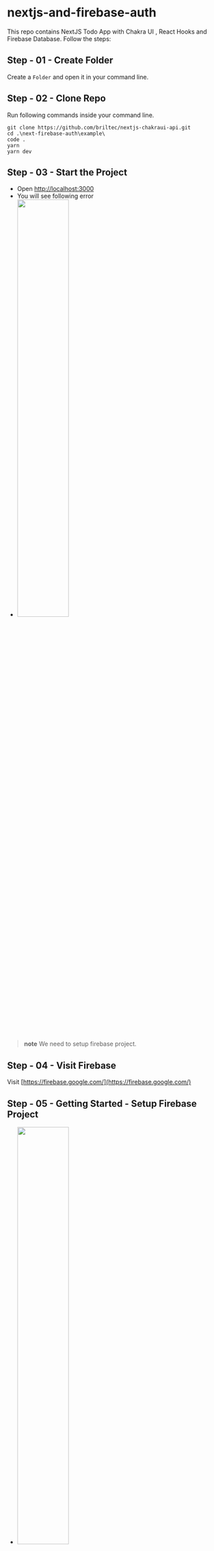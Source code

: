 # nextjs-and-firebase-auth
This repo contains NextJS Todo App with Chakra UI , React Hooks and Firebase Database.
Follow the steps:

## Step - 01 - Create Folder
Create a `Folder` and open it in your command line.

## Step - 02 - Clone Repo
Run following commands inside your command line.
```
git clone https://github.com/briltec/nextjs-chakraui-api.git
cd .\next-firebase-auth\example\
code .
yarn
yarn dev
```

## Step - 03 - Start the Project
- Open [http://localhost:3000](http://localhost:3000/)
- You will see following error
- <img width="50%" src="https://github.com/aahmedfaraz/nextjs-and-firebase-auth/blob/main/assets/images/init-error.PNG" />

> __note__
We need to setup firebase project.

## Step - 04 - Visit Firebase
Visit [https://firebase.google.com/](https://firebase.google.com/)

## Step - 05 - Getting Started - Setup Firebase Project
- <img width="50%" src="https://github.com/aahmedfaraz/nextjs-and-firebase-auth/blob/main/assets/images/firebase-1.PNG" />
- <img width="50%" src="https://github.com/aahmedfaraz/nextjs-and-firebase-auth/blob/main/assets/images/firebase-2.PNG" />
- <img width="50%" src="https://github.com/aahmedfaraz/nextjs-and-firebase-auth/blob/main/assets/images/firebase-3.PNG" />
- <img width="50%" src="https://github.com/aahmedfaraz/nextjs-and-firebase-auth/blob/main/assets/images/firebase-4.PNG" />
- <img width="50%" src="https://github.com/aahmedfaraz/nextjs-and-firebase-auth/blob/main/assets/images/firebase-5.PNG" />
- <img width="50%" src="https://github.com/aahmedfaraz/nextjs-and-firebase-auth/blob/main/assets/images/firebase-6.PNG" />
- <img width="50%" src="https://github.com/aahmedfaraz/nextjs-and-firebase-auth/blob/main/assets/images/firebase-7.PNG" />
- <img width="50%" src="https://github.com/aahmedfaraz/nextjs-and-firebase-auth/blob/main/assets/images/firebase-8.PNG" />

## Step - 06 - Setup Web App inside the Firebase Project
- <img width="50%" src="https://github.com/aahmedfaraz/nextjs-and-firebase-auth/blob/main/assets/images/firebase-9.PNG" />
- <img width="50%" src="https://github.com/aahmedfaraz/nextjs-and-firebase-auth/blob/main/assets/images/firebase-10.PNG" />
- <img width="50%" src="https://github.com/aahmedfaraz/nextjs-and-firebase-auth/blob/main/assets/images/firebase-11.PNG" />
- <img width="50%" src="https://github.com/aahmedfaraz/nextjs-and-firebase-auth/blob/main/assets/images/firebase-12.PNG" />

## Step - 07 - Move to the left most panel
- <img width="50%" src="https://github.com/aahmedfaraz/nextjs-and-firebase-auth/blob/main/assets/images/firebase-13.PNG" />
- <img width="50%" src="https://github.com/aahmedfaraz/nextjs-and-firebase-auth/blob/main/assets/images/firebase-14.PNG" />

## Step - 08 - Setup Authentication for Email/Password
- <img width="50%" src="https://github.com/aahmedfaraz/nextjs-and-firebase-auth/blob/main/assets/images/firebase-15.PNG" />
- <img width="50%" src="https://github.com/aahmedfaraz/nextjs-and-firebase-auth/blob/main/assets/images/firebase-16.PNG" />
- <img width="50%" src="https://github.com/aahmedfaraz/nextjs-and-firebase-auth/blob/main/assets/images/firebase-17.PNG" />
- <img width="50%" src="https://github.com/aahmedfaraz/nextjs-and-firebase-auth/blob/main/assets/images/firebase-18.PNG" />
- <img width="50%" src="https://github.com/aahmedfaraz/nextjs-and-firebase-auth/blob/main/assets/images/firebase-19.PNG" />

## Step - 09 - Setup Firestore Database
- <img width="50%" src="https://github.com/aahmedfaraz/nextjs-and-firebase-auth/blob/main/assets/images/firebase-20.PNG" />
- <img width="50%" src="https://github.com/aahmedfaraz/nextjs-and-firebase-auth/blob/main/assets/images/firebase-21.PNG" />
- <img width="50%" src="https://github.com/aahmedfaraz/nextjs-and-firebase-auth/blob/main/assets/images/firebase-22.PNG" />
- <img width="50%" src="https://github.com/aahmedfaraz/nextjs-and-firebase-auth/blob/main/assets/images/firebase-23.PNG" />
- <img width="50%" src="https://github.com/aahmedfaraz/nextjs-and-firebase-auth/blob/main/assets/images/firebase-24.PNG" />

## Step - 10 - Setup Realtime Database
- <img width="50%" src="https://github.com/aahmedfaraz/nextjs-and-firebase-auth/blob/main/assets/images/firebase-25.PNG" />
- <img width="50%" src="https://github.com/aahmedfaraz/nextjs-and-firebase-auth/blob/main/assets/images/firebase-26.PNG" />
- <img width="50%" src="https://github.com/aahmedfaraz/nextjs-and-firebase-auth/blob/main/assets/images/firebase-27.PNG" />
- <img width="50%" src="https://github.com/aahmedfaraz/nextjs-and-firebase-auth/blob/main/assets/images/firebase-28.PNG" />
- <img width="50%" src="https://github.com/aahmedfaraz/nextjs-and-firebase-auth/blob/main/assets/images/firebase-29.PNG" />

## Step - 11 - Open Project Settings
- <img width="50%" src="https://github.com/aahmedfaraz/nextjs-and-firebase-auth/blob/main/assets/images/firebase-30.PNG" />
- <img width="50%" src="https://github.com/aahmedfaraz/nextjs-and-firebase-auth/blob/main/assets/images/firebase-31.PNG" />

## Step - 12 - Open Service Account and Generate Private Key
- **It will download a json file.**
- <img width="50%" src="https://github.com/aahmedfaraz/nextjs-and-firebase-auth/blob/main/assets/images/firebase-32.PNG" />
- <img width="50%" src="https://github.com/aahmedfaraz/nextjs-and-firebase-auth/blob/main/assets/images/firebase-33.PNG" />
- <img width="50%" src="https://github.com/aahmedfaraz/nextjs-and-firebase-auth/blob/main/assets/images/firebase-34.PNG" />
- <img width="50%" src="https://github.com/aahmedfaraz/nextjs-and-firebase-auth/blob/main/assets/images/firebase-35.PNG" />
- JSON file Downloaded, shown below.
- <img width="50%" src="https://github.com/aahmedfaraz/nextjs-and-firebase-auth/blob/main/assets/images/firebase-36.PNG" />

## Step - 13 - Create .env.local in root directory like "next-firebase-auth \ example \ .env.local"
- <img width="50%" src="https://github.com/aahmedfaraz/nextjs-and-firebase-auth/blob/main/assets/images/firebase-37.PNG" />
- Run the project again. (using `yarn dev`)
- <img width="50%" src="https://github.com/aahmedfaraz/nextjs-and-firebase-auth/blob/main/assets/images/firebase-38.PNG" />

# Here you are inside the Project
- <img width="50%" src="https://github.com/aahmedfaraz/nextjs-and-firebase-auth/blob/main/assets/images/firebase-39.PNG" />
